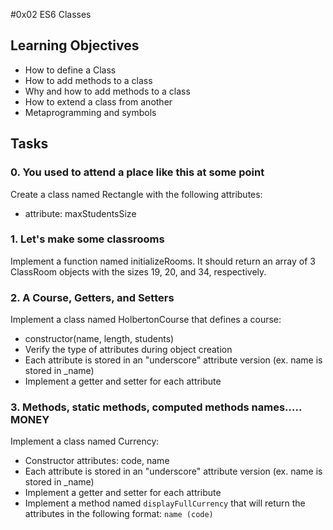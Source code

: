 #0x02 ES6 Classes
## Learning Objectives
- How to define a Class
- How to add methods to a class
- Why and how to add methods to a class
- How to extend a class from another
- Metaprogramming and symbols

## Tasks
### 0. You used to attend a place like this at some point
Create a class named Rectangle with the following attributes:
- attribute: maxStudentsSize

### 1. Let's make some classrooms
Implement a function named initializeRooms. It should return an array of 3 ClassRoom objects with the sizes 19, 20, and 34, respectively.

### 2. A Course, Getters, and Setters
Implement a class named HolbertonCourse that defines a course:
- constructor(name, length, students)
- Verify the type of attributes during object creation
- Each attribute is stored in an "underscore" attribute version (ex. name is stored in _name)
- Implement a getter and setter for each attribute

### 3. Methods, static methods, computed methods names..... MONEY
Implement a class named Currency:
- Constructor attributes: code, name
- Each attribute is stored in an "underscore" attribute version (ex. name is stored in _name)
- Implement a getter and setter for each attribute
- Implement a method named `displayFullCurrency` that will return the attributes in the following format: `name (code)`

